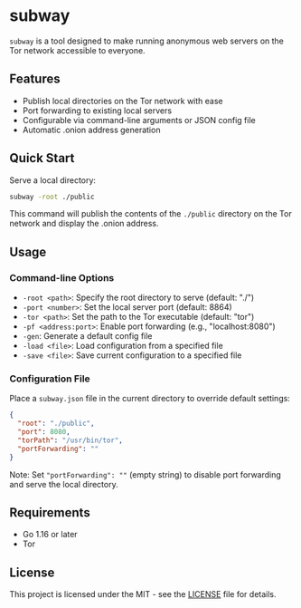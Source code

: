 # subway

`subway` is a tool designed to make running anonymous web servers on the Tor network accessible to everyone.

## Features

- Publish local directories on the Tor network with ease
- Port forwarding to existing local servers
- Configurable via command-line arguments or JSON config file
- Automatic .onion address generation

## Quick Start

Serve a local directory:

```bash
subway -root ./public
```

This command will publish the contents of the `./public` directory on the Tor network and display the .onion address.

## Usage

### Command-line Options

- `-root <path>`: Specify the root directory to serve (default: "./")
- `-port <number>`: Set the local server port (default: 8864)
- `-tor <path>`: Set the path to the Tor executable (default: "tor")
- `-pf <address:port>`: Enable port forwarding (e.g., "localhost:8080")
- `-gen`: Generate a default config file
- `-load <file>`: Load configuration from a specified file
- `-save <file>`: Save current configuration to a specified file

### Configuration File

Place a `subway.json` file in the current directory to override default settings:

```json
{
  "root": "./public",
  "port": 8080,
  "torPath": "/usr/bin/tor",
  "portForwarding": ""
}
```

Note: Set `"portForwarding": ""` (empty string) to disable port forwarding and serve the local directory.

## Requirements

- Go 1.16 or later
- Tor

## License

This project is licensed under the MIT - see the [LICENSE](LICENSE) file for details.
